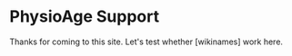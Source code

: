 PhysioAge Support
=================

Thanks for coming to this site. Let's test whether [wikinames] work here.
